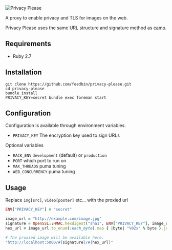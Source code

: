 ![Privacy Please](https://user-images.githubusercontent.com/133809/113089640-ed792f80-919c-11eb-931d-d36245568282.png)

A proxy to enable privacy and TLS for images on the web.

Privacy Please uses the same URL structure and signature method as [camo](https://github.com/atmos/camo).

## Requirements

- Ruby 2.7

## Installation

```
git clone https://github.com/feedbin/privacy-please.git
cd privacy-please
bundle install
PRIVACY_KEY=secret bundle exec foreman start
```

## Configuration

Configuration is available through environment variables.

- `PRIVACY_KEY` The encryption key used to sign URLs

Optional variables

- `RACK_ENV` `development` (default) or `production`
- `PORT` which port to run on
- `MAX_THREADS` puma tuning
- `WEB_CONCURRENCY` puma tuning

## Usage

Replace `img[src]`, `video[poster]` etc… with the proxied url

```ruby
ENV["PRIVACY_KEY"] = "secret"

image_url = "http://example.com/image.jpg"
signature = OpenSSL::HMAC.hexdigest("sha1", ENV["PRIVACY_KEY"], image_url)
hex_url = image_url.to_enum(:each_byte).map { |byte| "%02x" % byte }.join

# The proxied image will be available here:
"http://localhost:5000/#{signature}/#{hex_url}"
```
